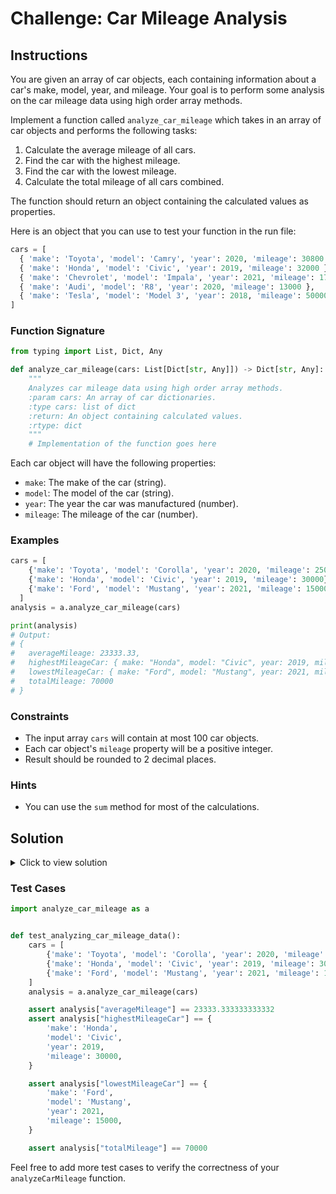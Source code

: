 # Challenge: Car Mileage Analysis

## Instructions

You are given an array of car objects, each containing information about a car's make, model, year, and mileage. Your goal is to perform some analysis on the car mileage data using high order array methods.

Implement a function called `analyze_car_mileage` which takes in an array of car objects and performs the following tasks:

1. Calculate the average mileage of all cars.
2. Find the car with the highest mileage.
3. Find the car with the lowest mileage.
4. Calculate the total mileage of all cars combined.

The function should return an object containing the calculated values as properties.

Here is an object that you can use to test your function in the run file:

```python
cars = [
  { 'make': 'Toyota', 'model': 'Camry', 'year': 2020, 'mileage': 30800 },
  { 'make': 'Honda', 'model': 'Civic', 'year': 2019, 'mileage': 32000 },
  { 'make': 'Chevrolet', 'model': 'Impala', 'year': 2021, 'mileage': 17500 },
  { 'make': 'Audi', 'model': 'R8', 'year': 2020, 'mileage': 13000 },
  { 'make': 'Tesla', 'model': 'Model 3', 'year': 2018, 'mileage': 50000 },
]
```

### Function Signature

```python
from typing import List, Dict, Any

def analyze_car_mileage(cars: List[Dict[str, Any]]) -> Dict[str, Any]:
    """
    Analyzes car mileage data using high order array methods.
    :param cars: An array of car dictionaries.
    :type cars: list of dict
    :return: An object containing calculated values.
    :rtype: dict
    """
    # Implementation of the function goes here
```

Each car object will have the following properties:

- `make`: The make of the car (string).
- `model`: The model of the car (string).
- `year`: The year the car was manufactured (number).
- `mileage`: The mileage of the car (number).

### Examples

```python
cars = [
    {'make': 'Toyota', 'model': 'Corolla', 'year': 2020, 'mileage': 25000},
    {'make': 'Honda', 'model': 'Civic', 'year': 2019, 'mileage': 30000},
    {'make': 'Ford', 'model': 'Mustang', 'year': 2021, 'mileage': 15000},
  ]
analysis = a.analyze_car_mileage(cars)

print(analysis)
# Output:
# {
#   averageMileage: 23333.33,
#   highestMileageCar: { make: "Honda", model: "Civic", year: 2019, mileage: 30000 },
#   lowestMileageCar: { make: "Ford", model: "Mustang", year: 2021, mileage: 15000 },
#   totalMileage: 70000
# }
```

### Constraints

- The input array `cars` will contain at most 100 car objects.
- Each car object's `mileage` property will be a positive integer.
- Result should be rounded to 2 decimal places.

### Hints

- You can use the `sum` method for most of the calculations.

## Solution

<details>
  <summary>Click to view solution</summary>

```python
from typing import List, Dict, Any


def analyze_car_mileage(cars: List[Dict[str, Any]]) -> Dict[str, Any]:
    # Implementation of the function goes here
    mileage_amt_list = [car["mileage"] for car in cars]
    total_mileage = sum(mileage_amt_list)
    average_mileage = total_mileage / len(cars)
    highest_mileage_car = max((mileage, index) for index, mileage in enumerate(mileage_amt_list))
    lowest_mileage_car = min((mileage, index) for index, mileage in enumerate(mileage_amt_list))

    result = {
        "averageMileage": average_mileage,
        "highestMileageCar": cars[highest_mileage_car[1]],
        "lowestMileageCar": cars[lowest_mileage_car[1]],
        "totalMileage": total_mileage
    }

    return result
```

</details>

### Test Cases

```python
import analyze_car_mileage as a


def test_analyzing_car_mileage_data():
    cars = [
        {'make': 'Toyota', 'model': 'Corolla', 'year': 2020, 'mileage': 25000},
        {'make': 'Honda', 'model': 'Civic', 'year': 2019, 'mileage': 30000},
        {'make': 'Ford', 'model': 'Mustang', 'year': 2021, 'mileage': 15000},
    ]
    analysis = a.analyze_car_mileage(cars)

    assert analysis["averageMileage"] == 23333.333333333332
    assert analysis["highestMileageCar"] == {
        'make': 'Honda',
        'model': 'Civic',
        'year': 2019,
        'mileage': 30000,
    }

    assert analysis["lowestMileageCar"] == {
        'make': 'Ford',
        'model': 'Mustang',
        'year': 2021,
        'mileage': 15000,
    }

    assert analysis["totalMileage"] == 70000
```

Feel free to add more test cases to verify the correctness of your `analyzeCarMileage` function.
